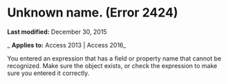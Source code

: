 
# Unknown name. (Error 2424)

 **Last modified:** December 30, 2015

 _ **Applies to:** Access 2013 | Access 2016_

You entered an expression that has a field or property name that cannot be recognized. Make sure the object exists, or check the expression to make sure you entered it correctly.

